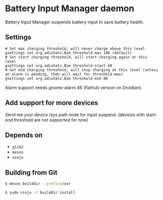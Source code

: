 # Battery Input Manager daemon

Battery Input Manager suspends battery input to save battery health.

## Settings ##
```
# Set max charging threshold, will never charge above this level
gsettings set org.adishatz.Bim threshold-max 100 (default)
# Set start charging threshold, will start charging again at this level
gsettings set org.adishatz.Bim threshold-start 60
# Set end charging threshold, will stop charging at this level (unless an alarm is pending, then will wait for threshold-max)
gsettings set org.adishatz.Bim threshold-end 80
```

Alarm support needs gnome-alarm 46 (flathub version on Droidian).

## Add support for more devices ##

Send me your device /sys path node for input suspend. (devices with start-end threshold are not supported for now)

## Depends on

- `glib2`
- `meson`
- `ninja`

## Building from Git

```bash
$ meson builddir --prefix=/usr

$ sudo ninja -C builddir install
```

